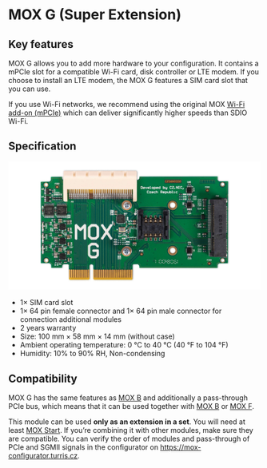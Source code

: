 # MOX G (Super Extension)

## Key features

MOX G allows you to add more hardware to your configuration. It contains a
mPCIe slot for a compatible Wi-Fi card, disk controller or LTE modem. If you
choose to install an LTE modem, the MOX G features a SIM card slot that you can
use.

If you use Wi-Fi networks, we recommend using the original MOX [Wi-Fi add-on
(mPCIe)](../addons.md#wi-fi-mpcie) which can deliver significantly higher
speeds than SDIO Wi-Fi.

## Specification

![Picture of the board](g.jpg)

* 1× SIM card slot
* 1× 64 pin female connector and 1× 64 pin male connector for connection additional modules
* 2 years warranty
* Size: 100 mm × 58 mm × 14 mm (without case)
* Ambient operating temperature: 0 °C to 40 °C (40 °F to 104 °F)
* Humidity: 10% to 90% RH, Non-condensing

## Compatibility

MOX G has the same features as [MOX B](b.md) and additionally a
pass-through PCIe bus, which means that it can be used together with
[MOX B](b.md) or [MOX F](f.md).

This module can be used **only as an extension in a set**. You will need at
least [MOX Start](../sets/start.md). If you’re combining it with other
modules, make sure they are compatible. You can verify the order of modules and
pass-through of PCIe and SGMII signals in the configurator on
<https://mox-configurator.turris.cz>.

